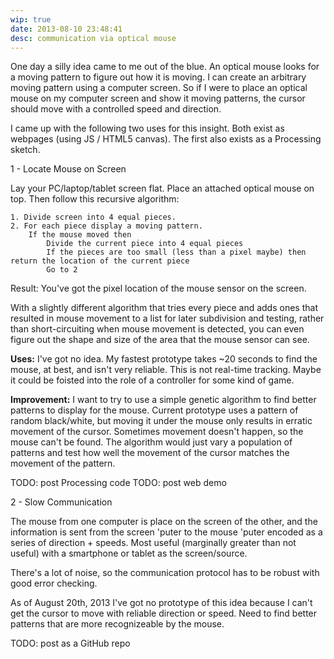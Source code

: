 ```yaml
---
wip: true
date: 2013-08-10 23:48:41
desc: communication via optical mouse 
---
```

One day a silly idea came to me out of the blue. An optical mouse looks for a moving pattern to figure out how it is moving. I can create an arbitrary moving pattern using a computer screen. So if I were to place an optical mouse on my computer screen and show it moving patterns, the cursor should move with a controlled speed and direction.

I came up with the following two uses for this insight. Both exist as webpages (using JS / HTML5 canvas). The first also exists as a Processing sketch.

1 - Locate Mouse on Screen

Lay your PC/laptop/tablet screen flat. Place an attached optical mouse on top. Then follow this recursive algorithm:

	1. Divide screen into 4 equal pieces.
	2. For each piece display a moving pattern.
		If the mouse moved then
			Divide the current piece into 4 equal pieces
			If the pieces are too small (less than a pixel maybe) then return the location of the current piece
			Go to 2
			
Result: You've got the pixel location of the mouse sensor on the screen.

With a slightly different algorithm that tries every piece and adds ones that resulted in mouse movement to a list for later subdivision and testing, rather than short-circuiting when mouse movement is detected, you can even figure out the shape and size of the area that the mouse sensor can see.

__Uses:__ I've got no idea. My fastest prototype takes ~20 seconds to find the mouse, at best, and isn't very reliable. This is not real-time tracking. Maybe it could be foisted into the role of a controller for some kind of game.

__Improvement:__ I want to try to use a simple genetic algorithm to find better patterns to display for the mouse. Current prototype uses a pattern of random black/white, but moving it under the mouse only results in erratic movement of the cursor. Sometimes movement doesn't happen, so the mouse can't be found. The algorithm would just vary a population of patterns and test how well the movement of the cursor matches the movement of the pattern.

TODO: post Processing code
TODO: post web demo

2 - Slow Communication

The mouse from one computer is place on the screen of the other, and the information is sent from the screen 'puter to the mouse 'puter encoded as a series of direction + speeds. Most useful (marginally greater than not useful) with a smartphone or tablet as the screen/source.

There's a lot of noise, so the communication protocol has to be robust with good error checking.

As of August 20th, 2013 I've got no prototype of this idea because I can't get the cursor to move with reliable direction or speed. Need to find better patterns that are more recognizeable by the mouse.

TODO: post as a GitHub repo
